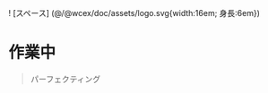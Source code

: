 <!--DESC: {"icon":"explore"} -->
! [スペース] (@/@wcex/doc/assets/logo.svg{width:16em; 身長:6em})
# 作業中
> パーフェクティング
